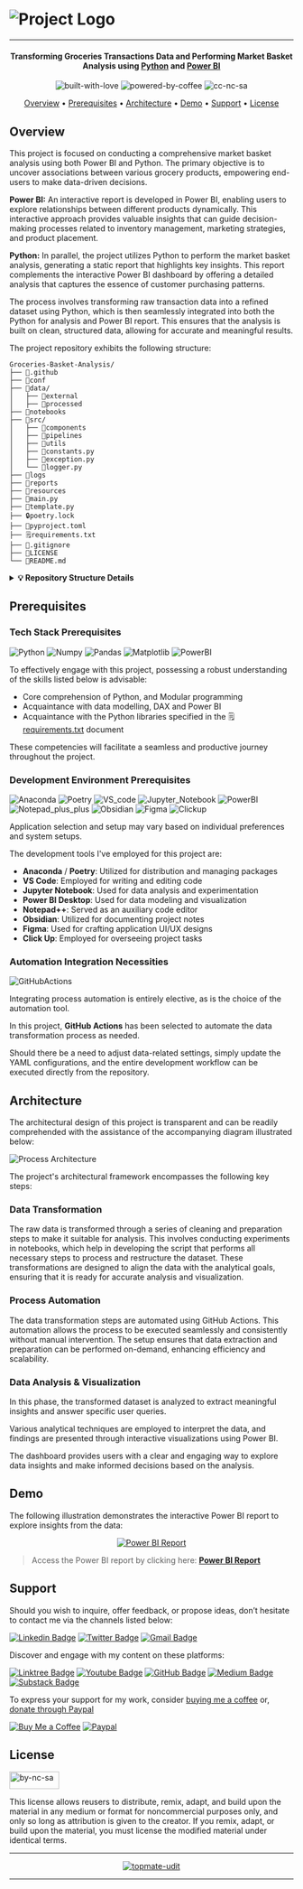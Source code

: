 # ![Project Logo][project_logo]

---

<h4 align="center"> Transforming Groceries Transactions Data and Performing Market Basket Analysis using <a href="https://www.python.org/" target="_blank">Python</a> and <a href="https://en.wikipedia.org/wiki/Microsoft_Power_BI" target="_blank">Power BI</a></h4>

<p align='center'>
<img src="https://forthebadge.com/images/badges/built-with-love.svg" alt="built-with-love" border="0">
<img src="https://forthebadge.com/images/badges/powered-by-coffee.svg" alt="powered-by-coffee" border="0">
<img src="https://forthebadge.com/images/badges/cc-nc-sa.svg" alt="cc-nc-sa" border="0">
</p>


<p align="center">
  <a href="#overview">Overview</a> •
  <a href="#prerequisites">Prerequisites</a> •
  <a href="#architecture">Architecture</a> •
  <a href="#demo">Demo</a> •
  <a href="#support">Support</a> •
  <a href="#license">License</a>
</p>

## Overview

This project is focused on conducting a comprehensive market basket analysis using both Power BI and Python. The primary objective is to uncover associations between various grocery products, empowering end-users to make data-driven decisions.

**Power BI:** An interactive report is developed in Power BI, enabling users to explore relationships between different products dynamically. This interactive approach provides valuable insights that can guide decision-making processes related to inventory management, marketing strategies, and product placement.

**Python:** In parallel, the project utilizes Python to perform the market basket analysis, generating a static report that highlights key insights. This report complements the interactive Power BI dashboard by offering a detailed analysis that captures the essence of customer purchasing patterns.

The process involves transforming raw transaction data into a refined dataset using Python, which is then seamlessly integrated into both the Python for analysis and Power BI report. This ensures that the analysis is built on clean, structured data, allowing for accurate and meaningful results.

The project repository exhibits the following structure:

```
Groceries-Basket-Analysis/
├── 📁.github
├── 📁conf
├── 📁data/
│   ├── 📁external
│   ├── 📁processed
├── 📁notebooks
├── 📁src/
│   ├── 📁components
│   ├── 📁pipelines
│   ├── 📁utils
│   ├── 🐍constants.py
│   ├── 🐍exception.py
│   └── 🐍logger.py
├── 📁logs
├── 📁reports
├── 📁resources
├── 🐍main.py
├── 🐍template.py
├── 🔒poetry.lock
├── 📇pyproject.toml
├── 🗒️requirements.txt
├── 📜.gitignore
├── 🔑LICENSE
└── 📝README.md
```
<details>
<summary>
   <strong>💡 Repository Structure Details</strong>
</summary>
<br>

To help you navigate through the project, here’s a concise guide to the repository’s structure, detailing what each directory contains and its purpose within the project:

- **`📁.github`** - Contains GitHub-related configuration files like workflows for CI/CD.
- **`📁conf`** - Configuration files and schema for the project.
- **`📁data/`**
  - **`📁external`** - Data extracted from external data source(s).
  - **`📁processed`** - Data that has been cleaned and transformed for analysis.
- **`📁notebooks`** - Jupyter notebooks for exploratory data analysis and model experimentation.
- **`📁src/`**
  - **`📁components`** - Modular components used across the project.
  - **`📁pipelines`** - Data processing and machine learning pipelines.
  - **`📁utils`** - Utility scripts for common tasks throughout the project.
  - **`🐍constants.py`** - Central file for constants used in the project.
  - **`🐍exception.py`** - Custom exception classes for error handling.
  - **`🐍logger.py`** - Logging configuration and setup.
- **`📁logs`** - Contains auto-generated logs for event and error tracking, not included in Git.
- **`📁reports`** - Generated analysis reports and insights.
- **`📁resources`** - Additional resources like images or documents used in the project
- **`🐍main.py`** - Script to orchestrates the project's workflow. It sequentially executes the pipeline scripts
- **`🐍template.py`** - Template script for standardizing code structure.
- **`🔒poetry.lock`** - Lock file for Poetry to ensure reproducible builds.
- **`📇pyproject.toml`** - Poetry configuration file for package management.
- **`🗒️requirements.txt`** - List of Python package requirements.
- **`📜.gitignore`** - Specifies intentionally untracked files to ignore.
- **`🔑LICENSE`** - The license file for the project.
- **`📝README.md`** - The introductory documentation for the project.

</details>

## Prerequisites

### Tech Stack Prerequisites
![Python] ![Numpy] ![Pandas] ![Matplotlib] ![PowerBI]

To effectively engage with this project, possessing a robust understanding of the skills listed below is advisable:

- Core comprehension of Python, and Modular programming
- Acquaintance with data modelling, DAX and Power BI
- Acquaintance with the Python libraries specified in the 🗒️[requirements.txt][requirements] document

These competencies will facilitate a seamless and productive journey throughout the project.

### Development Environment Prerequisites
![Anaconda] ![Poetry] ![VS_code] ![Jupyter_Notebook] ![PowerBI] ![Notepad_plus_plus] ![Obsidian] ![Figma] ![Clickup]

Application selection and setup may vary based on individual preferences and system setups.

The development tools I've employed for this project are:
- **Anaconda** / **Poetry**: Utilized for distribution and managing packages
- **VS Code**: Employed for writing and editing code
- **Jupyter Notebook**: Used for data analysis and experimentation
- **Power BI Desktop**: Used for data modeling and visualization
- **Notepad++**: Served as an auxiliary code editor
- **Obsidian**: Utilized for documenting project notes
- **Figma**: Used for crafting application UI/UX designs
- **Click Up**: Employed for overseeing project tasks

### Automation Integration Necessities
![GitHubActions]

Integrating process automation is entirely elective, as is the choice of the automation tool.

In this project, **GitHub Actions** has been selected to automate the data transformation process as needed.

Should there be a need to adjust data-related settings, simply update the YAML configurations, and the entire development workflow can be executed directly from the repository.


## Architecture

The architectural design of this project is transparent and can be readily comprehended with the assistance of the accompanying diagram illustrated below:

![Process Architecture][process_workflow]

The project's architectural framework encompasses the following key steps:

### Data Transformation
The raw data is transformed through a series of cleaning and preparation steps to make it suitable for analysis. This involves conducting experiments in notebooks, which help in developing the script that performs all necessary steps to process and restructure the dataset. These transformations are designed to align the data with the analytical goals, ensuring that it is ready for accurate analysis and visualization.

### Process Automation
The data transformation steps are automated using GitHub Actions. This automation allows the process to be executed seamlessly and consistently without manual intervention. The setup ensures that data extraction and preparation can be performed on-demand, enhancing efficiency and scalability.

### Data Analysis & Visualization
In this phase, the transformed dataset is analyzed to extract meaningful insights and answer specific user queries. 

Various analytical techniques are employed to interpret the data, and findings are presented through interactive visualizations using Power BI. 

The dashboard provides users with a clear and engaging way to explore data insights and make informed decisions based on the analysis.


## Demo

The following illustration demonstrates the interactive Power BI report to explore insights from the data:

<p align='center'>
  <a href="#">
    <img src="./resources/readme_images/powerbi_report.png" alt="Power BI Report" style="0">
  </a>
</p>

> Access the Power BI report by clicking here: **[Power BI Report][powerbi_link]**


## Support

Should you wish to inquire, offer feedback, or propose ideas, don’t hesitate to contact me via the channels listed below:

[![Linkedin Badge][linkedinbadge]][linkedin] [![Twitter Badge][twitterbadge]][twitter] [![Gmail Badge][gmailbadge]][gmail]

Discover and engage with my content on these platforms:

[![Linktree Badge][linktreebadge]][linktree] [![Youtube Badge][youtubebadge]][youtube] [![GitHub Badge][githubbadge]][github] [![Medium Badge][mediumbadge]][medium]  [![Substack Badge][substackbadge]][substack] 

To express your support for my work, consider [buying me a coffee][buymeacoffee] or, [donate through Paypal][paypal]

[![Buy Me a Coffee][buymeacoffeebadge]][buymeacoffee] [![Paypal][paypalbadge]][paypal]

## License

<a href = 'https://creativecommons.org/licenses/by-nc-sa/4.0/' target="_blank">
    <img src="https://i.ibb.co/mvmWGkm/by-nc-sa.png" alt="by-nc-sa" border="0" width="88" height="31">
</a>

This license allows reusers to distribute, remix, adapt, and build upon the material in any medium or format for noncommercial purposes only, and only so long as attribution is given to the creator. If you remix, adapt, or build upon the material, you must license the modified material under identical terms.

---
<p align='center'>
  <a href="https://topmate.io/quantumudit">
    <img src="https://github.com/quantumudit/Spend-Estimator/assets/54057814/8e5485b9-4777-487b-9677-9d531cef0169" alt="topmate-udit" style="0">
  </a>
</p>

---

<!-- Image Links -->

[project_logo]: ./resources/readme_images/project_cover_image.png
[process_workflow]: ./resources/readme_images/process_workflow.png

<!-- External Links -->

[powerbi_link]: WIP
[requirements]: ./requirements.txt

<!-- Project Specific Links -->

[main]: ./main.py 

<!-- Profile Links -->

[linkedin]: https://www.linkedin.com/in/quantumudit/
[twitter]: https://twitter.com/quantumudit
[medium]: https://medium.com/@quantumudit
[linktree]: https://linktr.ee/quantumudit
[youtube]: https://www.youtube.com/@quantumudit
[github]: https://github.com/quantumudit/
[substack]: https://substack.com/
[gmail]: quantumudit@gmail.com

<!-- Payment Profile Links -->
[buymeacoffee]: https://www.buymeacoffee.com/quantumudit
[paypal]: https://paypal.me/quantumudit


<!-- Shields Profile Links -->

[linkedinbadge]: https://img.shields.io/badge/-uditkumarchatterjee-0e76a8?style=flat&labelColor=0e76a8&logo=linkedin&logoColor=white
[twitterbadge]: https://img.shields.io/badge/-quantumudit-000000?style=flat&labelColor=000000&logo=x&logoColor=white
[gmailbadge]: https://img.shields.io/badge/quantumudit@gmail.com-D14836?style=flat&logo=gmail&logoColor=white
[mediumbadge]: https://img.shields.io/badge/Medium-02b875?style=for-the-badge&logo=medium&logoColor=white
[linktreebadge]:https://img.shields.io/badge/Linktree-1de9b6?style=for-the-badge&logo=linktree&logoColor=white
[youtubebadge]: https://img.shields.io/badge/YouTube-%23FF0000.svg?style=for-the-badge&logo=YouTube&logoColor=white
[substackbadge]: https://img.shields.io/badge/Substack-%23006f5c.svg?style=for-the-badge&logo=substack&logoColor=FF6719
[githubbadge]: https://img.shields.io/badge/github-%23121011.svg?style=for-the-badge&logo=github&logoColor=white

<!-- Shields Payment Links -->

[buymeacoffeebadge]: https://img.shields.io/badge/Buy%20Me%20a%20Coffee-ffdd00?style=for-the-badge&logo=buy-me-a-coffee&logoColor=black
[paypalbadge]: https://img.shields.io/badge/PayPal-00457C?style=for-the-badge&logo=paypal&logoColor=white

<!-- Shields Tech stack Links -->

[Python]: https://img.shields.io/badge/python-3670A0?style=for-the-badge&logo=python&logoColor=ffdd54
[Jupyter_Notebook]: https://img.shields.io/badge/jupyter-%23FA0F00.svg?style=for-the-badge&logo=jupyter&logoColor=white
[VS_code]: https://img.shields.io/badge/Visual%20Studio%20Code-0078d7.svg?style=for-the-badge&logo=visual-studio-code&logoColor=white
[Figma]: https://img.shields.io/badge/figma-%23F24E1E.svg?style=for-the-badge&logo=figma&logoColor=white
[PowerBI]: https://img.shields.io/badge/power_bi-F2C811?style=for-the-badge&logo=powerbi&logoColor=black
[Obsidian]: https://img.shields.io/badge/Obsidian-%23483699.svg?style=for-the-badge&logo=obsidian&logoColor=white
[NumPy]: https://img.shields.io/badge/numpy-%23013243.svg?style=for-the-badge&logo=numpy&logoColor=white
[Pandas]: https://img.shields.io/badge/pandas-%23150458.svg?style=for-the-badge&logo=pandas&logoColor=white
[Matplotlib]: https://img.shields.io/badge/Matplotlib-%23ffffff.svg?style=for-the-badge&logo=Matplotlib&logoColor=black
[Poetry]: https://img.shields.io/badge/-Poetry-60A5FA?style=for-the-badge&labelColor=60A5FA&logo=poetry&logoColor=white
[Clickup]: https://img.shields.io/badge/-Click%20Up-7B68EE?style=for-the-badge&labelColor=7B68EE&logo=clickup&logoColor=white
[Anaconda]: https://img.shields.io/badge/Anaconda-%2344A833.svg?style=for-the-badge&logo=anaconda&logoColor=white
[Notepad_plus_plus]: https://img.shields.io/badge/Notepad++-90E59A.svg?style=for-the-badge&logo=notepad%2b%2b&logoColor=black
[GitHubActions]: https://img.shields.io/badge/github%20actions-%232671E5.svg?style=for-the-badge&logo=githubactions&logoColor=white